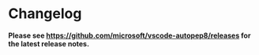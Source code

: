 # Changelog

**Please see https://github.com/microsoft/vscode-autopep8/releases for the
latest release notes.**
